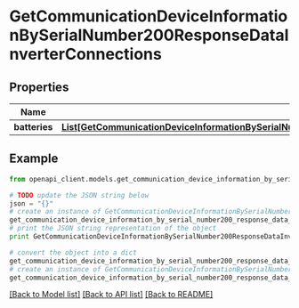 # GetCommunicationDeviceInformationBySerialNumber200ResponseDataInverterConnections


## Properties
Name | Type | Description | Notes
------------ | ------------- | ------------- | -------------
**batteries** | [**List[GetCommunicationDeviceInformationBySerialNumber200ResponseDataInverterConnectionsBatteriesInner]**](GetCommunicationDeviceInformationBySerialNumber200ResponseDataInverterConnectionsBatteriesInner.md) |  | [optional] 

## Example

```python
from openapi_client.models.get_communication_device_information_by_serial_number200_response_data_inverter_connections import GetCommunicationDeviceInformationBySerialNumber200ResponseDataInverterConnections

# TODO update the JSON string below
json = "{}"
# create an instance of GetCommunicationDeviceInformationBySerialNumber200ResponseDataInverterConnections from a JSON string
get_communication_device_information_by_serial_number200_response_data_inverter_connections_instance = GetCommunicationDeviceInformationBySerialNumber200ResponseDataInverterConnections.from_json(json)
# print the JSON string representation of the object
print GetCommunicationDeviceInformationBySerialNumber200ResponseDataInverterConnections.to_json()

# convert the object into a dict
get_communication_device_information_by_serial_number200_response_data_inverter_connections_dict = get_communication_device_information_by_serial_number200_response_data_inverter_connections_instance.to_dict()
# create an instance of GetCommunicationDeviceInformationBySerialNumber200ResponseDataInverterConnections from a dict
get_communication_device_information_by_serial_number200_response_data_inverter_connections_form_dict = get_communication_device_information_by_serial_number200_response_data_inverter_connections.from_dict(get_communication_device_information_by_serial_number200_response_data_inverter_connections_dict)
```
[[Back to Model list]](../README.md#documentation-for-models) [[Back to API list]](../README.md#documentation-for-api-endpoints) [[Back to README]](../README.md)


